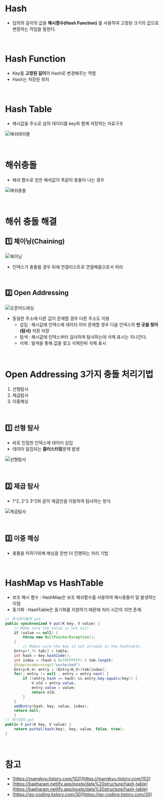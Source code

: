 # Hash

- 임의의 길이의 값을 **해시함수(Hash Function)** 를 사용하여 고정된 크기의 값으로 변환하는 작업을 말한다.

</br>

# Hash Function

- Key를 **고정된 길이**의 Hash로 변경해주는 역할
- Hash는 저장된 위치

</br>

# Hash Table

- 해시값을 주소로 삼아 데이터를 key와 함께 저장하는 자료구조

![해쉬테이블](https://i.imgur.com/EMW1YZP_d.webp?maxwidth=760&fidelity=grand)

</br>

# 해쉬충돌

- 해쉬 함수로 얻은 해쉬값이 똑같아 충돌이 나는 경우

![해쉬충돌](https://i.imgur.com/NnEBDcX.png)

</br>

# 해쉬 충돌 해결

## 1️⃣ 체이닝(Chaining)

![체이닝](https://baeharam.netlify.app/media/ds/hash4.png)

- 인덱스가 충돌될 경우 뒤에 연결리스트로 연결해줌으로서 처리

</br>

## 2️⃣ Open Addressing 

![오픈어드레싱](https://baeharam.netlify.app/media/ds/hash5.png)

- 동일한 주소에 다른 값이 존재할 경우 다른 주소도 이용
  - 삽입 : 해시값에 인덱스에 데이터 이미 존재할 경우 다음 인덱스의 **빈 곳을 찾아(탐사)** 저장 저장
  - 탐색 : 해시값에 인덱스부터 검사하며 탐사하는데 삭제 표시는 지나간다.
  - 삭제 : 탐색을 통해 값을 찾고 삭제한뒤 삭제 표시

</br>

# Open Addressing 3가지 충돌 처리기법

1. 선형탐사
2. 제곱탐사
3. 이중해싱

</br>

## 1️⃣ 선형 탐사

- 바로 인접한 인덱스에 데이터 삽입
- 데이터 밀집되는 **클러스터링**문제 발생
  
![선형탐사](https://baeharam.netlify.app/media/ds/hash6.gif)

</br>

## 2️⃣ 제곱 탐사

- 1^2, 2^2 3^2와 같이 제곱만큼 이동하여 탐사하는 방식

![제곱탐사](https://baeharam.netlify.app/media/ds/hash7.png)

</br>

## 3️⃣ 이중 해싱

- 충돌을 피하기위해 해싱을 한번 더 진행하는 처리 기법
  
</br>

# HashMap vs HashTable

- 보조 해시 함수 : HashMap은 보조 해쉬함수를 사용하여 해시충돌이 덜 발생하는 이점
- 동기화 : HashTable은 동기화를 지원하기 때문에 처리 시간의 지연 존재.

```java
// 해시테이블의 put 
public synchronized V put(K key, V value) { 
    // Make sure the value is not null 
    if (value == null) { 
        throw new NullPointerException(); 
    } 
        // Makes sure the key is not already in the hashtable. 
    Entry<?,?> tab[] = table; 
    int hash = key.hashCode(); 
    int index = (hash & 0x7FFFFFFF) % tab.length; 
    @SuppressWarnings("unchecked") 
    Entry<K,V> entry = (Entry<K,V>)tab[index]; 
    for(; entry != null ; entry = entry.next) { 
        if ((entry.hash == hash) && entry.key.equals(key)) {
            V old = entry.value; 
            entry.value = value; 
            return old; 
        } 
    } 
    addEntry(hash, key, value, index); 
    return null; 
    } 
// 해시맵의 put 
public V put(K key, V value) { 
    return putVal(hash(key), key, value, false, true);
}
```

</br>

# 참고

- [https://mangkyu.tistory.com/102](https://mangkyu.tistory.com/102)
- [https://baeharam.netlify.app/posts/data%20structure/hash-table](https://baeharam.netlify.app/posts/data%20structure/hash-table)
- [https://go-coding.tistory.com/30](https://go-coding.tistory.com/30)
